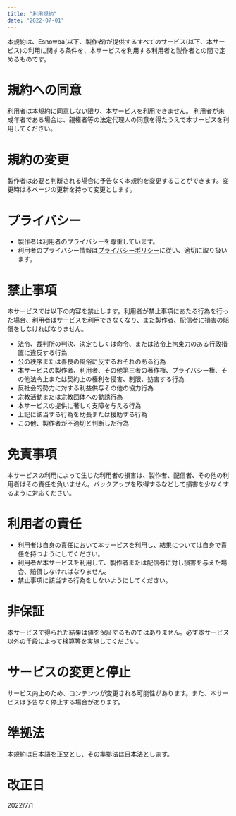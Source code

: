 ```yaml
---
title: "利用規約"
date: "2022-07-01"
---
```


本規約は、Esnowba(以下、製作者)が提供するすべてのサービス(以下、本サービス)の利用に関する条件を、本サービスを利用する利用者と製作者との間で定めるものです。

# 規約への同意

利用者は本規約に同意しない限り、本サービスを利用できません。
利用者が未成年者である場合は、親権者等の法定代理人の同意を得たうえで本サービスを利用してください。

# 規約の変更

製作者は必要と判断される場合に予告なく本規約を変更することができます。変更時は本ページの更新を持って変更とします。

# プライバシー

- 製作者は利用者のプライバシーを尊重しています。
- 利用者のプライバシー情報は[プライバシーポリシー](privacypolicy)に従い、適切に取り扱います。

# 禁止事項

本サービスでは以下の内容を禁止します。利用者が禁止事項にあたる行為を行った場合、利用者はサービスを利用できなくなり、また製作者、配信者に損害の賠償をしなければなりません。

- 法令、裁判所の判決、決定もしくは命令、または法令上拘束力のある行政措置に違反する行為
- 公の秩序または善良の風俗に反するおそれのある行為
- 本サービスの製作者、利用者、その他第三者の著作権、プライバシー権、その他法令上または契約上の権利を侵害、制限、妨害する行為
- 反社会的勢力に対する利益供与その他の協力行為
- 宗教活動または宗教団体への勧誘行為
- 本サービスの提供に著しく支障を与える行為
- 上記に該当する行為を助長または援助する行為
- この他、製作者が不適切と判断した行為

# 免責事項

本サービスの利用によって生じた利用者の損害は、製作者、配信者、その他の利用者はその責任を負いません。バックアップを取得するなどして損害を少なくするように対応ください。

# 利用者の責任

- 利用者は自身の責任において本サービスを利用し、結果については自身で責任を持つようにしてください。
- 利用者が本サービスを利用して、製作者または配信者に対し損害を与えた場合、賠償しなければなりません。
- 禁止事項に該当する行為をしないようにしてください。

# 非保証

本サービスで得られた結果は値を保証するものではありません。必ず本サービス以外の手段によって検算等を実施してください。

# サービスの変更と停止

サービス向上のため、コンテンツが変更される可能性があります。また、本サービスは予告なく停止する場合があります。

# 準拠法

本規約は日本語を正文とし、その準拠法は日本法とします。

# 改正日

2022/7/1
